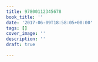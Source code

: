 ```yaml
---
title: 97800112345678
book_title: ''
date: '2017-06-09T18:58:05+00:00'
tags: []
cover_image: ''
description: ''
draft: true

---
```


